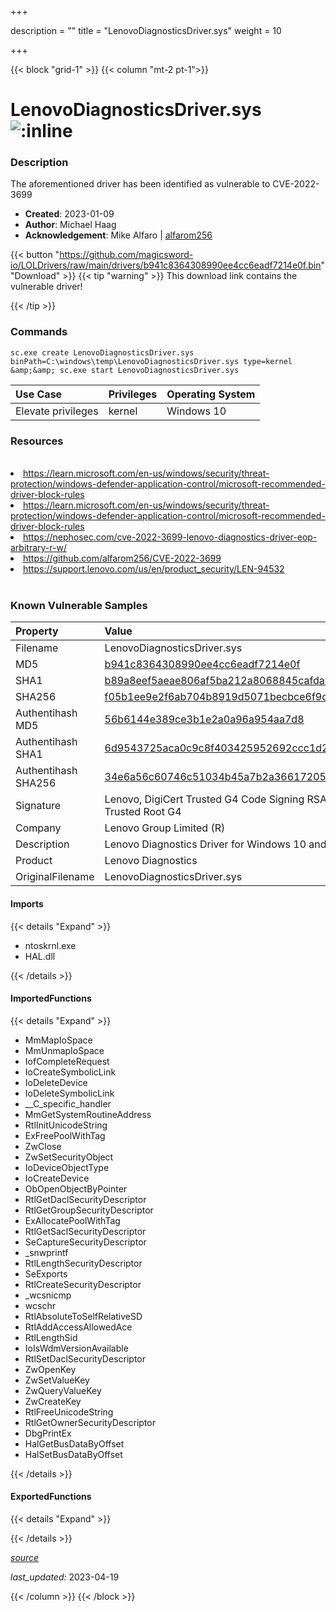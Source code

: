 +++

description = ""
title = "LenovoDiagnosticsDriver.sys"
weight = 10

+++


{{< block "grid-1" >}}
{{< column "mt-2 pt-1">}}


# LenovoDiagnosticsDriver.sys ![:inline](/images/twitter_verified.png) 


### Description

The aforementioned driver has been identified as vulnerable to CVE-2022-3699

- **Created**: 2023-01-09
- **Author**: Michael Haag
- **Acknowledgement**: Mike Alfaro | [alfarom256](https://twitter.com/alfarom256)

{{< button "https://github.com/magicsword-io/LOLDrivers/raw/main/drivers/b941c8364308990ee4cc6eadf7214e0f.bin" "Download" >}}
{{< tip "warning" >}}
This download link contains the vulnerable driver!

{{< /tip >}}

### Commands

```
sc.exe create LenovoDiagnosticsDriver.sys binPath=C:\windows\temp\LenovoDiagnosticsDriver.sys type=kernel &amp;&amp; sc.exe start LenovoDiagnosticsDriver.sys
```

| Use Case | Privileges | Operating System | 
|:---- | ---- | ---- |
| Elevate privileges | kernel | Windows 10 |

### Resources
<br>
<li><a href=" https://learn.microsoft.com/en-us/windows/security/threat-protection/windows-defender-application-control/microsoft-recommended-driver-block-rules"> https://learn.microsoft.com/en-us/windows/security/threat-protection/windows-defender-application-control/microsoft-recommended-driver-block-rules</a></li>
<li><a href="https://learn.microsoft.com/en-us/windows/security/threat-protection/windows-defender-application-control/microsoft-recommended-driver-block-rules">https://learn.microsoft.com/en-us/windows/security/threat-protection/windows-defender-application-control/microsoft-recommended-driver-block-rules</a></li>
<li><a href="https://nephosec.com/cve-2022-3699-lenovo-diagnostics-driver-eop-arbitrary-r-w/">https://nephosec.com/cve-2022-3699-lenovo-diagnostics-driver-eop-arbitrary-r-w/</a></li>
<li><a href="https://github.com/alfarom256/CVE-2022-3699">https://github.com/alfarom256/CVE-2022-3699</a></li>
<li><a href="https://support.lenovo.com/us/en/product_security/LEN-94532">https://support.lenovo.com/us/en/product_security/LEN-94532</a></li>
<br>

### Known Vulnerable Samples

| Property           | Value |
|:-------------------|:------|
| Filename           | LenovoDiagnosticsDriver.sys |
| MD5                | [b941c8364308990ee4cc6eadf7214e0f](https://www.virustotal.com/gui/file/b941c8364308990ee4cc6eadf7214e0f) |
| SHA1               | [b89a8eef5aeae806af5ba212a8068845cafdab6f](https://www.virustotal.com/gui/file/b89a8eef5aeae806af5ba212a8068845cafdab6f) |
| SHA256             | [f05b1ee9e2f6ab704b8919d5071becbce6f9d0f9d0ba32a460c41d5272134abe](https://www.virustotal.com/gui/file/f05b1ee9e2f6ab704b8919d5071becbce6f9d0f9d0ba32a460c41d5272134abe) |
| Authentihash MD5   | [56b6144e389ce3b1e2a0a96a954aa7d8](https://www.virustotal.com/gui/search/authentihash%253A56b6144e389ce3b1e2a0a96a954aa7d8) |
| Authentihash SHA1  | [6d9543725aca0c9c8f403425952692ccc1d2d7f2](https://www.virustotal.com/gui/search/authentihash%253A6d9543725aca0c9c8f403425952692ccc1d2d7f2) |
| Authentihash SHA256| [34e6a56c60746c51034b45a7b2a36617205b598d0bbcc695f92404605a0975d5](https://www.virustotal.com/gui/search/authentihash%253A34e6a56c60746c51034b45a7b2a36617205b598d0bbcc695f92404605a0975d5) |
| Signature         | Lenovo, DigiCert Trusted G4 Code Signing RSA4096 SHA384 2021 CA1, DigiCert Trusted Root G4   |
| Company           | Lenovo Group Limited (R) |
| Description       | Lenovo Diagnostics Driver for Windows 10 and later. |
| Product           | Lenovo Diagnostics |
| OriginalFilename  | LenovoDiagnosticsDriver.sys |


#### Imports
{{< details "Expand" >}}
* ntoskrnl.exe
* HAL.dll

{{< /details >}}
#### ImportedFunctions
{{< details "Expand" >}}
* MmMapIoSpace
* MmUnmapIoSpace
* IofCompleteRequest
* IoCreateSymbolicLink
* IoDeleteDevice
* IoDeleteSymbolicLink
* __C_specific_handler
* MmGetSystemRoutineAddress
* RtlInitUnicodeString
* ExFreePoolWithTag
* ZwClose
* ZwSetSecurityObject
* IoDeviceObjectType
* IoCreateDevice
* ObOpenObjectByPointer
* RtlGetDaclSecurityDescriptor
* RtlGetGroupSecurityDescriptor
* ExAllocatePoolWithTag
* RtlGetSaclSecurityDescriptor
* SeCaptureSecurityDescriptor
* _snwprintf
* RtlLengthSecurityDescriptor
* SeExports
* RtlCreateSecurityDescriptor
* _wcsnicmp
* wcschr
* RtlAbsoluteToSelfRelativeSD
* RtlAddAccessAllowedAce
* RtlLengthSid
* IoIsWdmVersionAvailable
* RtlSetDaclSecurityDescriptor
* ZwOpenKey
* ZwSetValueKey
* ZwQueryValueKey
* ZwCreateKey
* RtlFreeUnicodeString
* RtlGetOwnerSecurityDescriptor
* DbgPrintEx
* HalGetBusDataByOffset
* HalSetBusDataByOffset

{{< /details >}}
#### ExportedFunctions
{{< details "Expand" >}}

{{< /details >}}


[*source*](https://github.com/magicsword-io/LOLDrivers/tree/main/yaml/lenovodiagnosticsdriver.yaml)

*last_updated:* 2023-04-19








{{< /column >}}
{{< /block >}}
